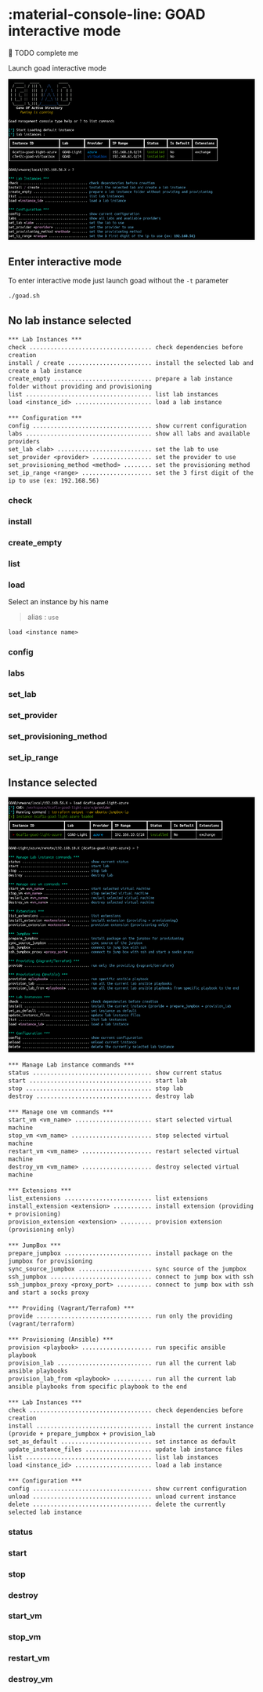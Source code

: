 # :material-console-line: GOAD interactive mode

🚧 TODO complete me

Launch goad interactive mode

![console](./../img/console.png)

## Enter interactive mode

To enter interactive mode just launch goad without the `-t` parameter

``` bash
./goad.sh
```

## No lab instance selected

```
*** Lab Instances ***
check ................................... check dependencies before creation
install / create ........................ install the selected lab and create a lab instance
create_empty ............................ prepare a lab instance folder without providing and provisioning
list .................................... list lab instances
load <instance_id> ...................... load a lab instance

*** Configuration ***
config .................................. show current configuration
labs .................................... show all labs and available providers
set_lab <lab> ........................... set the lab to use
set_provider <provider> ................. set the provider to use
set_provisioning_method <method> ........ set the provisioning method
set_ip_range <range> .................... set the 3 first digit of the ip to use (ex: 192.168.56)
```

### check
### install
### create_empty
### list
### load

Select an instance by his name

> alias : `use`

```
load <instance name>
```

### config
### labs
### set_lab
### set_provider
### set_provisioning_method
### set_ip_range


## Instance selected

![console](../img/console2.png)

```
*** Manage Lab instance commands ***
status .................................. show current status
start ................................... start lab
stop .................................... stop lab
destroy ................................. destroy lab

*** Manage one vm commands ***
start_vm <vm_name> ...................... start selected virtual machine
stop_vm <vm_name> ....................... stop selected virtual machine
restart_vm <vm_name> .................... restart selected virtual machine
destroy_vm <vm_name> .................... destroy selected virtual machine

*** Extensions ***
list_extensions ......................... list extensions
install_extension <extension> ........... install extension (providing + provisioning)
provision_extension <extension> ......... provision extension (provisioning only)

*** JumpBox ***
prepare_jumpbox ......................... install package on the jumpbox for provisioning
sync_source_jumpbox ..................... sync source of the jumpbox
ssh_jumpbox ............................. connect to jump box with ssh
ssh_jumpbox_proxy <proxy_port> .......... connect to jump box with ssh and start a socks proxy

*** Providing (Vagrant/Terrafom) ***
provide ................................. run only the providing (vagrant/terraform)

*** Provisioning (Ansible) ***
provision <playbook> .................... run specific ansible playbook
provision_lab ........................... run all the current lab ansible playbooks
provision_lab_from <playbook> ........... run all the current lab ansible playbooks from specific playbook to the end

*** Lab Instances ***
check ................................... check dependencies before creation
install ................................. install the current instance (provide + prepare_jumpbox + provision_lab
set_as_default .......................... set instance as default
update_instance_files ................... update lab instance files
list .................................... list lab instances
load <instance_id> ...................... load a lab instance

*** Configuration ***
config .................................. show current configuration
unload .................................. unload current instance
delete .................................. delete the currently selected lab instance
```

### status

### start

### stop

### destroy

### start_vm

### stop_vm

### restart_vm

### destroy_vm

